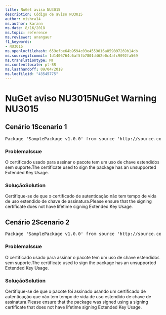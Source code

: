```yaml
---
title: NuGet aviso NU3015
description: Código de aviso NU3015
author: mishra14
ms.author: karann
ms.date: 8/16/2018
ms.topic: reference
ms.reviewer: anangaur
f1_keywords:
- NU3015
ms.openlocfilehash: 659efbe64b9594c03e4559016a859897269b14db
ms.sourcegitcommit: 1d1406764c6af5fb7801d462e0c4afc9092fa569
ms.translationtype: MT
ms.contentlocale: pt-BR
ms.lasthandoff: 09/04/2018
ms.locfileid: "43545775"
---
```

# <a name="nuget-warning-nu3015"></a><span data-ttu-id="487f0-103">NuGet aviso NU3015</span><span class="sxs-lookup"><span data-stu-id="487f0-103">NuGet Warning NU3015</span></span>

## <a name="scenario-1"></a><span data-ttu-id="487f0-104">Cenário 1</span><span class="sxs-lookup"><span data-stu-id="487f0-104">Scenario 1</span></span>

<pre>Package 'SamplePackage v1.0.0' from source 'http://source.com/index.json': The lifetime signing EKU in the primary signature's certificate is not supported.</pre>

### <a name="issue"></a><span data-ttu-id="487f0-105">Problema</span><span class="sxs-lookup"><span data-stu-id="487f0-105">Issue</span></span>

<span data-ttu-id="487f0-106">O certificado usado para assinar o pacote tem um uso de chave estendidos sem suporte.</span><span class="sxs-lookup"><span data-stu-id="487f0-106">The certificate used to sign the package has an unsupported Extended Key Usage.</span></span>


### <a name="solution"></a><span data-ttu-id="487f0-107">Solução</span><span class="sxs-lookup"><span data-stu-id="487f0-107">Solution</span></span>

<span data-ttu-id="487f0-108">Certifique-se de que o certificado de autenticação não tem tempo de vida de uso estendido de chave de assinatura.</span><span class="sxs-lookup"><span data-stu-id="487f0-108">Please ensure that the signing certificate does not have lifetime signing Extended Key Usage.</span></span>



## <a name="scenario-2"></a><span data-ttu-id="487f0-109">Cenário 2</span><span class="sxs-lookup"><span data-stu-id="487f0-109">Scenario 2</span></span>

<pre>Package 'SamplePackage v1.0.0' from source 'http://source.com/index.json': The lifetime signing EKU in the signing certificate is not supported.</pre>

### <a name="issue"></a><span data-ttu-id="487f0-110">Problema</span><span class="sxs-lookup"><span data-stu-id="487f0-110">Issue</span></span>

<span data-ttu-id="487f0-111">O certificado usado para assinar o pacote tem um uso de chave estendidos sem suporte.</span><span class="sxs-lookup"><span data-stu-id="487f0-111">The certificate used to sign the package has an unsupported Extended Key Usage.</span></span>


### <a name="solution"></a><span data-ttu-id="487f0-112">Solução</span><span class="sxs-lookup"><span data-stu-id="487f0-112">Solution</span></span>

<span data-ttu-id="487f0-113">Certifique-se de que o pacote foi assinado usando um certificado de autenticação que não tem tempo de vida de uso estendido de chave de assinatura.</span><span class="sxs-lookup"><span data-stu-id="487f0-113">Please ensure that the package was signed using a signing certificate that does not have lifetime signing Extended Key Usage.</span></span>


